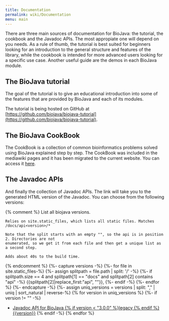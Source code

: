 ```yaml
---
title: Documentation
permalink: wiki/Documentation
menu: main
---
```


There are three main sources of documentation for BioJava: the tutorial, the cookbook and the Javadoc APIs. The most appropiate one will depend on you needs. As a rule of thumb, the tutorial is best suited for beginners looking for an introduction to the general structure and features of the library, while the cookbook is intended for more advanced users looking for a specific use case. Another useful guide are the demos in each BioJava module.

The BioJava tutorial
--------------------

The goal of the tutorial is to give an educational introduction into some of the features that are provided by BioJava and each of its modules.

The tutorial is being hosted on GitHub at [https://github.com/biojava/biojava-tutorial](https://github.com/biojava/biojava-tutorial).

The BioJava CookBook
--------------------

The CookBook is a collection of common bioinformatics problems solved using BioJava explained step by step. The CookBook was included in the mediawiki pages and it has been migrated to the current website.
You can access it [here](BioJava%3ACookBook4.0).

The Javadoc APIs
----------------

And finally the collection of Javadoc APIs. The link will take you to the generated HTML version of the Javadoc. You can choose from the following versions:

{% comment %}
    List all biojava versions.

    Relies on site.static_files, which lists all static files. Matches /docs/api<version>/*

    Note that the split starts with an empty "", so the api is in position 2. Directories are not
    enumerated, so we get it from each file and then get a unique list as a second step.

    Adds about 40s to the build time.
{% endcomment %}
{%- capture versions -%}
    {%- for file in site.static_files-%}
        {%- assign splitpath = file.path | split: '/' -%}
        {%- if splitpath.size == 4 and splitpath[1] == "docs" and splitpath[2] contains "api" -%}
            {{splitpath[2]|replace_first:"api", ""}},
        {%- endif -%}
    {%- endfor %}
{%- endcapture -%}
{%- assign uniq_versions = versions | split: "," | uniq | sort_natural | reverse-%}
{% for version in uniq_versions %}
{%- if version != "" -%}
* [Javadoc API for BioJava {% if version < "3.0.0" %}legacy {% endif %}{{version}}]({{site.baseurl}}/docs/api{{version}}/index.html)
{% endif -%}
{% endfor %}
